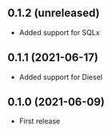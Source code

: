 ## 0.1.2 (unreleased)

- Added support for SQLx

## 0.1.1 (2021-06-17)

- Added support for Diesel

## 0.1.0 (2021-06-09)

- First release
